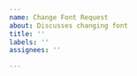 ```yaml
---
name: Change Font Request
about: Discusses changing font
title: ''
labels: ''
assignees: ''

---
```



